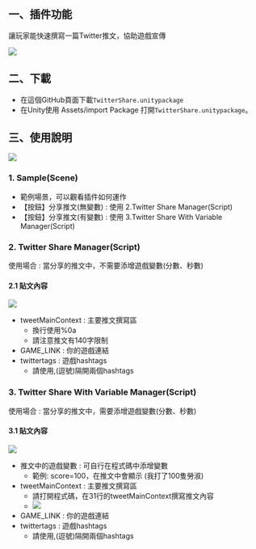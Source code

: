 
## 一、插件功能

讓玩家能快速撰寫一篇Twitter推文，協助遊戲宣傳


![](https://i.imgur.com/obfVxW3.png)


## 二、下載

- 在這個GitHub頁面下載`TwitterShare.unitypackage`
- 在Unity使用 Assets/import Package 打開`TwitterShare.unitypackage`。


## 三、使用說明

![](https://i.imgur.com/YfkX4lr.png)


### 1. Sample(Scene)
- 範例場景，可以觀看插件如何運作
- 【按鈕】分享推文(無變數) : 使用 2.Twitter Share Manager(Script)
- 【按鈕】分享推文(有變數) : 使用  3.Twitter Share With Variable Manager(Script)


### 2. Twitter Share Manager(Script)


使用場合 : 當分享的推文中，不需要添增遊戲變數(分數、秒數)


#### 2.1 貼文內容
![](https://i.imgur.com/jKJgcDJ.png)
- tweetMainContext : 主要推文撰寫區
    - 換行使用%0a
    - 請注意推文有140字限制
- GAME_LINK : 你的遊戲連結
- twittertags : 遊戲hashtags
    - 請使用,(逗號)隔開兩個hashtags


### 3. Twitter Share With Variable Manager(Script)

使用場合 : 當分享的推文中，需要添增遊戲變數(分數、秒數)



#### 3.1 貼文內容
![](https://i.imgur.com/WdRaCUe.png)
- 推文中的遊戲變數 : 可自行在程式碼中添增變數
    - 範例: score=100，在推文中會顯示 (我打了100隻勞淑)
- tweetMainContext : 主要推文撰寫區
    - 請打開程式碼，在31行的tweetMainContext撰寫推文內容
    - ![](https://i.imgur.com/P0wz2dM.png)
- GAME_LINK : 你的遊戲連結
- twittertags : 遊戲hashtags
    - 請使用,(逗號)隔開兩個hashtags
